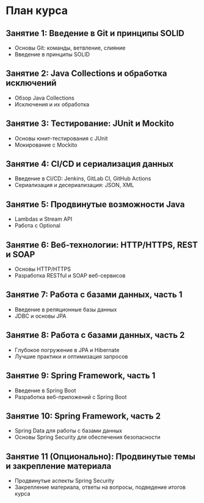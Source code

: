 # План курса

## Занятие 1: Введение в Git и принципы SOLID
- Основы Git: команды, ветвление, слияние
- Введение в принципы SOLID

## Занятие 2: Java Collections и обработка исключений
- Обзор Java Collections
- Исключения и их обработка

## Занятие 3: Тестирование: JUnit и Mockito
- Основы юнит-тестирования с JUnit
- Мокирование с Mockito

## Занятие 4: CI/CD и сериализация данных
- Введение в CI/CD: Jenkins, GitLab CI, GitHub Actions
- Сериализация и десериализация: JSON, XML

## Занятие 5: Продвинутые возможности Java
- Lambdas и Stream API
- Работа с Optional

## Занятие 6: Веб-технологии: HTTP/HTTPS, REST и SOAP
- Основы HTTP/HTTPS
- Разработка RESTful и SOAP веб-сервисов

## Занятие 7: Работа с базами данных, часть 1
- Введение в реляционные базы данных
- JDBC и основы JPA

## Занятие 8: Работа с базами данных, часть 2
- Глубокое погружение в JPA и Hibernate
- Лучшие практики и оптимизация запросов

## Занятие 9: Spring Framework, часть 1
- Введение в Spring Boot
- Разработка веб-приложений с Spring Boot

## Занятие 10: Spring Framework, часть 2
- Spring Data для работы с базами данных
- Основы Spring Security для обеспечения безопасности

## Занятие 11 (Опционально): Продвинутые темы и закрепление материала
- Продвинутые аспекты Spring Security
- Закрепление материала, ответы на вопросы, подведение итогов курса

